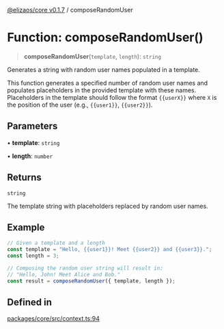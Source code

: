 [@elizaos/core v0.1.7](../index.md) / composeRandomUser

# Function: composeRandomUser()

> **composeRandomUser**(`template`, `length`): `string`

Generates a string with random user names populated in a template.

This function generates a specified number of random user names and populates placeholders
in the provided template with these names. Placeholders in the template should follow the format `{{userX}}`
where `X` is the position of the user (e.g., `{{user1}}`, `{{user2}}`).

## Parameters

• **template**: `string`

• **length**: `number`

## Returns

`string`

The template string with placeholders replaced by random user names.

## Example

```ts
// Given a template and a length
const template = "Hello, {{user1}}! Meet {{user2}} and {{user3}}.";
const length = 3;

// Composing the random user string will result in:
// "Hello, John! Meet Alice and Bob."
const result = composeRandomUser({ template, length });
```

## Defined in

[packages/core/src/context.ts:94](https://github.com/elizaOS/eliza/blob/main/packages/core/src/context.ts#L94)
